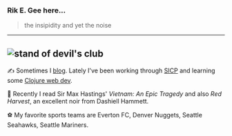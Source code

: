 ### Rik E. Gee here...
> the insipidity and yet the noise
---
![stand of devil's club](https://pbs.twimg.com/profile_banners/3240593090/1601324851/1500x500)
---
✍️ Sometimes I [blog](https://rickysquid.org). Lately I've been working through [SICP](https://mitpress.mit.edu/sites/default/files/sicp/full-text/book/book.html) and learning some [Clojure web dev](https://pragprog.com/titles/dswdcloj3/web-development-with-clojure-third-edition/).

📖 Recently I read Sir Max Hastings' *Vietnam: An Epic Tragedy* and also *Red Harvest*, an excellent noir from Dashiell Hammett.

⚽ My favorite sports teams are Everton FC, Denver Nuggets, Seattle Seahawks, Seattle Mariners.
